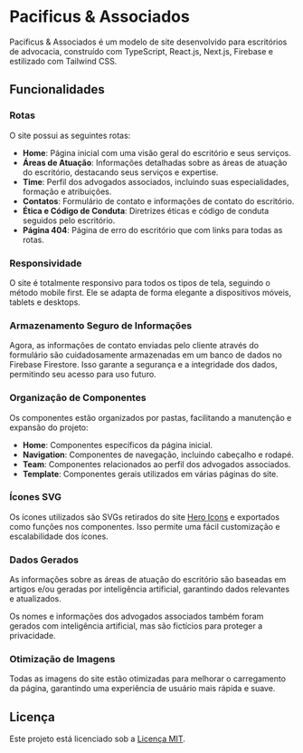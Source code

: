 # Pacificus & Associados

Pacificus & Associados é um modelo de site desenvolvido para escritórios de advocacia, construído com TypeScript, React.js, Next.js, Firebase e estilizado com Tailwind CSS.

## Funcionalidades

### Rotas

O site possui as seguintes rotas:

- **Home**: Página inicial com uma visão geral do escritório e seus serviços.
- **Áreas de Atuação**: Informações detalhadas sobre as áreas de atuação do escritório, destacando seus serviços e expertise.
- **Time**: Perfil dos advogados associados, incluindo suas especialidades, formação e atribuições.
- **Contatos**: Formulário de contato e informações de contato do escritório.
- **Ética e Código de Conduta**: Diretrizes éticas e código de conduta seguidos pelo escritório.
- **Página 404**: Página de erro do escritório que com links para todas as rotas.

### Responsividade

O site é totalmente responsivo para todos os tipos de tela, seguindo o método mobile first. Ele se adapta de forma elegante a dispositivos móveis, tablets e desktops.

### Armazenamento Seguro de Informações

Agora, as informações de contato enviadas pelo cliente através do formulário são cuidadosamente armazenadas em um banco de dados no Firebase Firestore. Isso garante a segurança e a integridade dos dados, permitindo seu acesso para uso futuro.

### Organização de Componentes

Os componentes estão organizados por pastas, facilitando a manutenção e expansão do projeto:

- **Home**: Componentes específicos da página inicial.
- **Navigation**: Componentes de navegação, incluindo cabeçalho e rodapé.
- **Team**: Componentes relacionados ao perfil dos advogados associados.
- **Template**: Componentes gerais utilizados em várias páginas do site.

### Ícones SVG

Os ícones utilizados são SVGs retirados do site [Hero Icons](https://heroicons.com/) e exportados como funções nos componentes. Isso permite uma fácil customização e escalabilidade dos ícones.

### Dados Gerados

As informações sobre as áreas de atuação do escritório são baseadas em artigos e/ou geradas por inteligência artificial, garantindo dados relevantes e atualizados.

Os nomes e informações dos advogados associados também foram gerados com inteligência artificial, mas são fictícios para proteger a privacidade.

### Otimização de Imagens

Todas as imagens do site estão otimizadas para melhorar o carregamento da página, garantindo uma experiência de usuário mais rápida e suave.

## Licença

Este projeto está licenciado sob a [Licença MIT](https://opensource.org/licenses/MIT).
